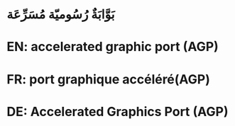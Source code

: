 # بَوَّابَةٌ رُسُوميّة مُسَرِّعَة

# EN: accelerated graphic port (AGP)

# FR: port graphique accéléré(AGP)

# DE: Accelerated Graphics Port (AGP)
